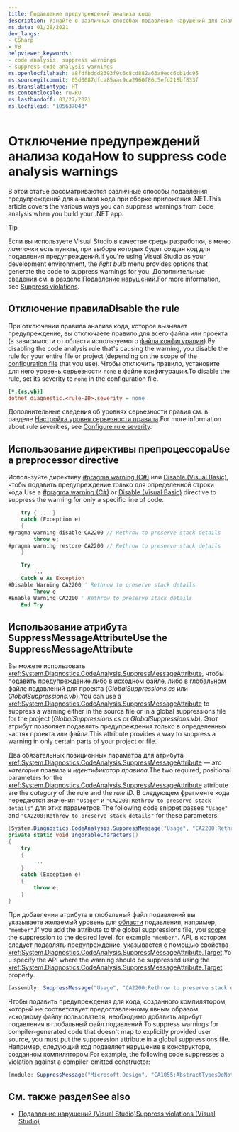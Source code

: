 ```yaml
---
title: Подавление предупреждений анализа кода
description: Узнайте о различных способах подавления нарушений для анализа кода .NET.
ms.date: 01/28/2021
dev_langs:
- CSharp
- VB
helpviewer_keywords:
- code analysis, suppress warnings
- suppress code analysis warnings
ms.openlocfilehash: a8fdfbddd2393f9c6c8cd882a63a9ecc6cb1dc95
ms.sourcegitcommit: 05d0087dfca85aac9ca2960f86c5efd218bf833f
ms.translationtype: HT
ms.contentlocale: ru-RU
ms.lasthandoff: 03/27/2021
ms.locfileid: "105637043"
---
```

# <a name="how-to-suppress-code-analysis-warnings"></a><span data-ttu-id="3809e-103">Отключение предупреждений анализа кода</span><span class="sxs-lookup"><span data-stu-id="3809e-103">How to suppress code analysis warnings</span></span>

<span data-ttu-id="3809e-104">В этой статье рассматриваются различные способы подавления предупреждений для анализа кода при сборке приложения .NET.</span><span class="sxs-lookup"><span data-stu-id="3809e-104">This article covers the various ways you can suppress warnings from code analysis when you build your .NET app.</span></span>

> [!TIP]
> <span data-ttu-id="3809e-105">Если вы используете Visual Studio в качестве среды разработки, в меню *лампочки* есть пункты, при выборе которых будет создан код для подавления предупреждений.</span><span class="sxs-lookup"><span data-stu-id="3809e-105">If you're using Visual Studio as your development environment, the *light bulb* menu provides options that generate the code to suppress warnings for you.</span></span> <span data-ttu-id="3809e-106">Дополнительные сведения см. в разделе [Подавление нарушений](/visualstudio/code-quality/use-roslyn-analyzers?#suppress-violations).</span><span class="sxs-lookup"><span data-stu-id="3809e-106">For more information, see [Suppress violations](/visualstudio/code-quality/use-roslyn-analyzers?#suppress-violations).</span></span>

## <a name="disable-the-rule"></a><span data-ttu-id="3809e-107">Отключение правила</span><span class="sxs-lookup"><span data-stu-id="3809e-107">Disable the rule</span></span>

<span data-ttu-id="3809e-108">При отключении правила анализа кода, которое вызывает предупреждение, вы отключаете правило для всего файла или проекта (в зависимости от области используемого [файла конфигурации](configuration-files.md)).</span><span class="sxs-lookup"><span data-stu-id="3809e-108">By disabling the code analysis rule that's causing the warning, you disable the rule for your entire file or project (depending on the scope of the [configuration file](configuration-files.md) that you use).</span></span> <span data-ttu-id="3809e-109">Чтобы отключить правило, установите для него уровень серьезности `none` в файле конфигурации.</span><span class="sxs-lookup"><span data-stu-id="3809e-109">To disable the rule, set its severity to `none` in the configuration file.</span></span>

```ini
[*.{cs,vb}]
dotnet_diagnostic.<rule-ID>.severity = none
```

<span data-ttu-id="3809e-110">Дополнительные сведения об уровнях серьезности правил см. в разделе [Настройка уровня серьезности правила](~/docs/fundamentals/code-analysis/configuration-options.md#severity-level).</span><span class="sxs-lookup"><span data-stu-id="3809e-110">For more information about rule severities, see [Configure rule severity](~/docs/fundamentals/code-analysis/configuration-options.md#severity-level).</span></span>

## <a name="use-a-preprocessor-directive"></a><span data-ttu-id="3809e-111">Использование директивы препроцессора</span><span class="sxs-lookup"><span data-stu-id="3809e-111">Use a preprocessor directive</span></span>

<span data-ttu-id="3809e-112">Используйте директиву [#pragma warning (C#)](../../csharp/language-reference/preprocessor-directives.md#pragma-warning) или [Disable (Visual Basic)](../../visual-basic/language-reference/directives/disable-enable.md), чтобы подавить предупреждение только для определенной строки кода.</span><span class="sxs-lookup"><span data-stu-id="3809e-112">Use a [#pragma warning (C#)](../../csharp/language-reference/preprocessor-directives.md#pragma-warning) or [Disable (Visual Basic)](../../visual-basic/language-reference/directives/disable-enable.md) directive to suppress the warning for only a specific line of code.</span></span>

```csharp
    try { ... }
    catch (Exception e)
    {
#pragma warning disable CA2200 // Rethrow to preserve stack details
        throw e;
#pragma warning restore CA2200 // Rethrow to preserve stack details
    }
```

```vb
    Try
        ...
    Catch e As Exception
#Disable Warning CA2200 ' Rethrow to preserve stack details
        Throw e
#Enable Warning CA2200 ' Rethrow to preserve stack details
    End Try
```

## <a name="use-the-suppressmessageattribute"></a><span data-ttu-id="3809e-113">Использование атрибута SuppressMessageAttribute</span><span class="sxs-lookup"><span data-stu-id="3809e-113">Use the SuppressMessageAttribute</span></span>

<span data-ttu-id="3809e-114">Вы можете использовать <xref:System.Diagnostics.CodeAnalysis.SuppressMessageAttribute>, чтобы подавить предупреждение либо в исходном файле, либо в глобальном файле подавлений для проекта (*GlobalSuppressions.cs* или *GlobalSuppressions.vb*).</span><span class="sxs-lookup"><span data-stu-id="3809e-114">You can use a <xref:System.Diagnostics.CodeAnalysis.SuppressMessageAttribute> to suppress a warning either in the source file or in a global suppressions file for the project (*GlobalSuppressions.cs* or *GlobalSuppressions.vb*).</span></span> <span data-ttu-id="3809e-115">Этот атрибут позволяет подавлять предупреждения только в определенных частях проекта или файла.</span><span class="sxs-lookup"><span data-stu-id="3809e-115">This attribute provides a way to suppress a warning in only certain parts of your project or file.</span></span>

<span data-ttu-id="3809e-116">Два обязательных позиционных параметра для атрибута <xref:System.Diagnostics.CodeAnalysis.SuppressMessageAttribute> — это *категория* правила и *идентификатор правила*.</span><span class="sxs-lookup"><span data-stu-id="3809e-116">The two required, positional parameters for the <xref:System.Diagnostics.CodeAnalysis.SuppressMessageAttribute> attribute are the *category* of the rule and the *rule ID*.</span></span> <span data-ttu-id="3809e-117">В следующем фрагменте кода передаются значения `"Usage"` и `"CA2200:Rethrow to preserve stack details"` для этих параметров.</span><span class="sxs-lookup"><span data-stu-id="3809e-117">The following code snippet passes `"Usage"` and `"CA2200:Rethrow to preserve stack details"` for these parameters.</span></span>

```csharp
[System.Diagnostics.CodeAnalysis.SuppressMessage("Usage", "CA2200:Rethrow to preserve stack details", Justification = "Not production code.")]
private static void IngorableCharacters()
{
    try
    {
        ...
    }
    catch (Exception e)
    {
        throw e;
    }
}
```

<span data-ttu-id="3809e-118">При добавлении атрибута в глобальный файл подавлений вы указываете желаемый уровень для [области](xref:System.Diagnostics.CodeAnalysis.SuppressMessageAttribute.Scope) подавления, например, `"member"`.</span><span class="sxs-lookup"><span data-stu-id="3809e-118">If you add the attribute to the global suppressions file, you [scope](xref:System.Diagnostics.CodeAnalysis.SuppressMessageAttribute.Scope) the suppression to the desired level, for example `"member"`.</span></span> <span data-ttu-id="3809e-119">API, в котором следует подавлять предупреждение, указывается с помощью свойства <xref:System.Diagnostics.CodeAnalysis.SuppressMessageAttribute.Target>.</span><span class="sxs-lookup"><span data-stu-id="3809e-119">You specify the API where the warning should be suppressed using the <xref:System.Diagnostics.CodeAnalysis.SuppressMessageAttribute.Target> property.</span></span>

```csharp
[assembly: SuppressMessage("Usage", "CA2200:Rethrow to preserve stack details", Justification = "Not production code.", Scope = "member", Target = "~M:MyApp.Program.IngorableCharacters")]
```

<span data-ttu-id="3809e-120">Чтобы подавить предупреждения для кода, созданного компилятором, который не соответствует предоставленному явным образом исходному файлу пользователя, необходимо добавить атрибут подавления в глобальный файл подавлений.</span><span class="sxs-lookup"><span data-stu-id="3809e-120">To suppress warnings for compiler-generated code that doesn't map to explicitly provided user source, you must put the suppression attribute in a global suppressions file.</span></span> <span data-ttu-id="3809e-121">Например, следующий код подавляет нарушение в конструкторе, созданном компилятором:</span><span class="sxs-lookup"><span data-stu-id="3809e-121">For example, the following code suppresses a violation against a compiler-emitted constructor:</span></span>

```csharp
[module: SuppressMessage("Microsoft.Design", "CA1055:AbstractTypesDoNotHavePublicConstructors", Scope="member", Target="MyTools.Type..ctor()")]
```

## <a name="see-also"></a><span data-ttu-id="3809e-122">См. также раздел</span><span class="sxs-lookup"><span data-stu-id="3809e-122">See also</span></span>

- [<span data-ttu-id="3809e-123">Подавление нарушений (Visual Studio)</span><span class="sxs-lookup"><span data-stu-id="3809e-123">Suppress violations (Visual Studio)</span></span>](/visualstudio/code-quality/use-roslyn-analyzers?#suppress-violations)
